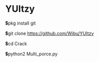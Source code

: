 # YUItzy
💲pkg install git

💲git clone https://github.com/Wibu/YUItzy

💲cd Crack

💲python2 Multi_porce.py
